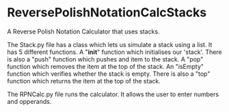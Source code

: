 # ReversePolishNotationCalcStacks
A Reverse Polish Notation Calculator that uses stacks.

The Stack.py file has a class which lets us simulate a stack using a list. It has 5 different functions. A "__init__" function which initialises our 'stack'. There is also a "push" function which pushes and item to the stack. A "pop" function which removes the item at the top of the stack. An "isEmpty" function which verifies whether the stack is empty. There is also a "top" function which returns the item at the top of the stack.

The RPNCalc.py file runs the calculator. It allows the user to enter numbers and opperands.
